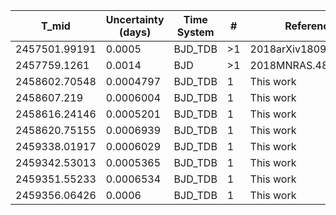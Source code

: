 |T_mid        |Uncertainty (days)|Time System|#  |Reference           |
|-------------|------------------|-----------|---|--------------------|
|2457501.99191|0.0005            |BJD_TDB    |>1 |2018arXiv180907709A |
|2457759.1261 |0.0014            |BJD        |>1 |2018MNRAS.481.4960R |
|2458602.70548|0.0004797         |BJD_TDB    |1  |This work           |
|2458607.219  |0.0006004         |BJD_TDB    |1  |This work           |
|2458616.24146|0.0005201         |BJD_TDB    |1  |This work           |
|2458620.75155|0.0006939         |BJD_TDB    |1  |This work           |
|2459338.01917|0.0006029         |BJD_TDB    |1  |This work           |
|2459342.53013|0.0005365         |BJD_TDB    |1  |This work           |
|2459351.55233|0.0006534         |BJD_TDB    |1  |This work           |
|2459356.06426|0.0006            |BJD_TDB    |1  |This work           |
